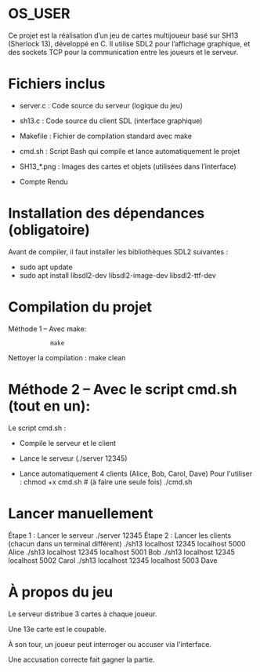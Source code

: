 # OS_USER
Ce projet est la réalisation d’un jeu de cartes multijoueur basé sur SH13 (Sherlock 13), développé en C.
Il utilise SDL2 pour l’affichage graphique, et des sockets TCP pour la communication entre les joueurs et le serveur.

# Fichiers inclus

- server.c	: Code source du serveur (logique du jeu)
  
-  sh13.c	: Code source du client SDL (interface graphique)

-  Makefile	: Fichier de compilation standard avec make

-  cmd.sh	: Script Bash qui compile et lance automatiquement le projet

-  SH13_*.png	: Images des cartes et objets (utilisées dans l’interface)

-  Compte Rendu

  # Installation des dépendances (obligatoire)
  Avant de compiler, il faut installer les bibliothèques SDL2 suivantes :
  - sudo apt update
  - sudo apt install libsdl2-dev libsdl2-image-dev libsdl2-ttf-dev

# Compilation du projet
Méthode 1 – Avec make:

                make
          
Nettoyer la compilation :
      make clean
# Méthode 2 – Avec le script cmd.sh (tout en un):
Le script cmd.sh :

- Compile le serveur et le client

- Lance le serveur (./server 12345)

- Lance automatiquement 4 clients (Alice, Bob, Carol, Dave)
Pour l'utiliser :
      chmod +x cmd.sh   # (à faire une seule fois)
      ./cmd.sh
# Lancer manuellement
Étape 1 : Lancer le serveur
      ./server 12345
Étape 2 : Lancer les clients (chacun dans un terminal différent)
      ./sh13 localhost 12345 localhost 5000 Alice
      ./sh13 localhost 12345 localhost 5001 Bob
      ./sh13 localhost 12345 localhost 5002 Carol
      ./sh13 localhost 12345 localhost 5003 Dave

# À propos du jeu

Le serveur distribue 3 cartes à chaque joueur.

Une 13e carte est le coupable.

À son tour, un joueur peut interroger ou accuser via l'interface.

Une accusation correcte fait gagner la partie.




